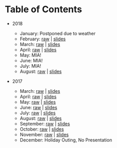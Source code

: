 # Table of Contents

* 2018
  * January: Postponed due to weather
  * February: [raw](2018/02.md) | [slides](https://speakerdeck.com/flashadvocate/latest-in-php-february-2018-edition)
  * March: [raw](2018/03.md) | [slides](https://speakerdeck.com/flashadvocate/latest-in-php-march-2018-edition)
  * April: [raw](2018/04.md) | [slides](https://speakerdeck.com/cmgmyr/the-latest-in-php-april-2018-edition)
  * May: MIA!
  * June: MIA!
  * July: MIA!
  * August: [raw](2018/03.md) | [slides](https://speakerdeck.com/flashadvocate/latest-in-php-august-edition)

* 2017
  * March: [raw](2017/03.md) | [slides](https://speakerdeck.com/cmgmyr/the-latest-in-php-march-2017-edition)
  * April: [raw](2017/04.md) | [slides](http://trianglephp.com/presentations/?x=2017/04#1)
  * May: [raw](2017/05.md) | [slides](http://trianglephp.com/presentations/?x=2017/05#1)
  * June: [raw](2017/06.md) | [slides](https://speakerdeck.com/cmgmyr/the-latest-in-php-june-2017-edition)
  * July: [raw](2017/07.md) | [slides](http://trianglephp.com/presentations/?x=2017/07#1)
  * August: [raw](2017/08.md) | [slides](https://speakerdeck.com/cmgmyr/the-latest-in-php-august-2017-edition)
  * September: [raw](2017/09.md) | [slides](https://speakerdeck.com/flashadvocate/latest-in-php-september-2017-edition)
  * October: [raw](2017/10.md) | [slides](https://speakerdeck.com/flashadvocate/latest-in-php-october-2017-edition)
  * November: [raw](2017/11.md) | [slides](https://speakerdeck.com/cmgmyr/the-latest-in-php-november-2017-edition)
  * December: Holiday Outing, No Presentation